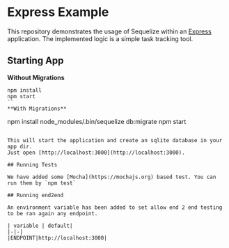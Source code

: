 # Express Example

This repository demonstrates the usage of Sequelize within an [Express](https://expressjs.com) application.
The implemented logic is a simple task tracking tool.


## Starting App

**Without Migrations**

```
npm install
npm start
``
**With Migrations**

```
npm install
node_modules/.bin/sequelize db:migrate
npm start
```

This will start the application and create an sqlite database in your app dir.
Just open [http://localhost:3000](http://localhost:3000).

## Running Tests

We have added some [Mocha](https://mochajs.org) based test. You can run them by `npm test`

## Running end2end

An environment variable has been added to set allow end 2 end testing to be ran again any endpoint.

| variable | default|
|-|-|
|ENDPOINT|http://localhost:3000|